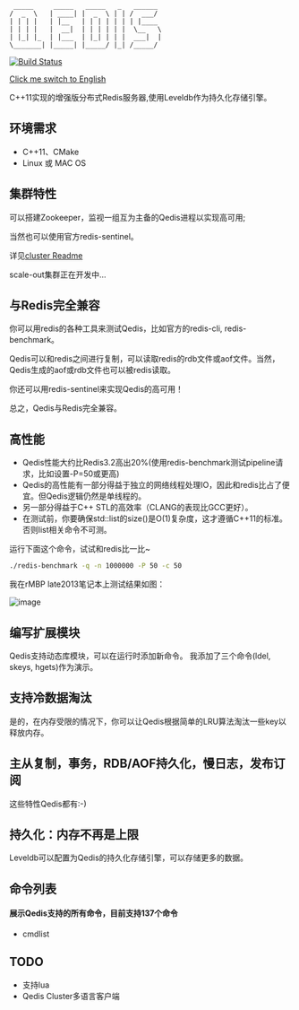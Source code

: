 
     _____     _____   _____   _   ______                  
    /  _  \   | ____| |  _  \ | | /  ___/                        
    | | | |   | |__   | | | | | | | |____
    | | | |   |  __|  | | | | | |  \__   \
    | |_| |_  | |___  | |_| | | |  ___|  |
    \_______| |_____| |_____/ |_| /_____/


[![Build Status](https://travis-ci.org/loveyacper/Qedis.svg?branch=master)](https://travis-ci.org/loveyacper/Qedis)

[Click me switch to English](README.md)

C++11实现的增强版分布式Redis服务器,使用Leveldb作为持久化存储引擎。

## 环境需求
* C++11、CMake
* Linux 或 MAC OS

## 集群特性
 可以搭建Zookeeper，监视一组互为主备的Qedis进程以实现高可用;

 当然也可以使用官方redis-sentinel。

 详见[cluster Readme](QCluster/README.md)

 scale-out集群正在开发中...

## 与Redis完全兼容
 你可以用redis的各种工具来测试Qedis，比如官方的redis-cli, redis-benchmark。

 Qedis可以和redis之间进行复制，可以读取redis的rdb文件或aof文件。当然，Qedis生成的aof或rdb文件也可以被redis读取。

 你还可以用redis-sentinel来实现Qedis的高可用！

 总之，Qedis与Redis完全兼容。

## 高性能
- Qedis性能大约比Redis3.2高出20%(使用redis-benchmark测试pipeline请求，比如设置-P=50或更高)
- Qedis的高性能有一部分得益于独立的网络线程处理IO，因此和redis比占了便宜。但Qedis逻辑仍然是单线程的。
- 另一部分得益于C++ STL的高效率（CLANG的表现比GCC更好）。
- 在测试前，你要确保std::list的size()是O(1)复杂度，这才遵循C++11的标准。否则list相关命令不可测。

运行下面这个命令，试试和redis比一比~
```bash
./redis-benchmark -q -n 1000000 -P 50 -c 50
```

 我在rMBP late2013笔记本上测试结果如图：

![image](https://github.com/loveyacper/Qedis/blob/master/performance.png)


## 编写扩展模块
 Qedis支持动态库模块，可以在运行时添加新命令。
 我添加了三个命令(ldel, skeys, hgets)作为演示。

## 支持冷数据淘汰
 是的，在内存受限的情况下，你可以让Qedis根据简单的LRU算法淘汰一些key以释放内存。

## 主从复制，事务，RDB/AOF持久化，慢日志，发布订阅
 这些特性Qedis都有:-)

## 持久化：内存不再是上限
 Leveldb可以配置为Qedis的持久化存储引擎，可以存储更多的数据。


## 命令列表
#### 展示Qedis支持的所有命令，目前支持137个命令
- cmdlist

## TODO
* 支持lua
* Qedis Cluster多语言客户端

